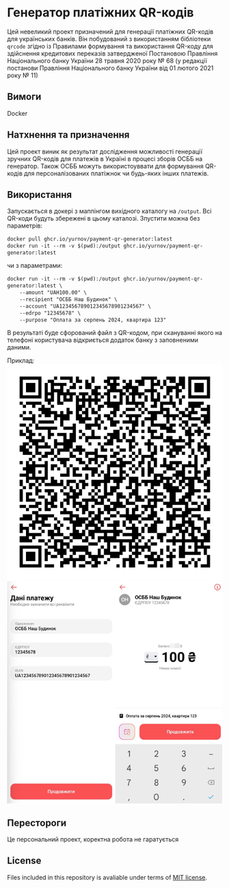 # Генератор платіжних QR-кодів

Цей невеликий проект призначений для генерації платіжних QR-кодів для українських банків. Він побудований з використанням бібліотеки `qrcode` згідно із Правилами формування та використання QR-коду
для здійснення кредитових переказів затвердженої Постановою Правління Національного банку України 28 травня 2020 року № 68 (у редакції постанови Правління
Національного банку України від 01 лютого 2021 року № 11)

## Вимоги

Docker

## Натхнення та призначення

Цей проект виник як результат дослідження можливості генерації зручних QR-кодів для платежів в Україні в процесі зборів ОСББ на генератор. Також ОСББ можуть використоуввати для формування QR-кодів для персоналізованих платіжнок чи будь-яких інших платежів.

## Використання

Запускається в докері з маппінгом вихідного каталогу на `/output`. Всі QR-коди будуть збережені в цьому каталозі. Зпустити можна без параметрів:
```
docker pull ghcr.io/yurnov/payment-qr-generator:latest
docker run -it --rm -v $(pwd):/output ghcr.io/yurnov/payment-qr-generator:latest
```

чи з параметрами:
```
docker run -it --rm -v $(pwd):/output ghcr.io/yurnov/payment-qr-generator:latest \
    --amount "UAH100.00" \
    --recipient "ОСББ Наш Будинок" \
    --account "UA123456789012345678901234567" \
    --edrpo "12345678" \
    --purpose "Оплата за серпень 2024, квартира 123"
```

В результаті буде сфорований файл з QR-кодом, при скануванні якого на телефоні користувача відкриється додаток банку з заповненими даними.

Приклад:
![QR Code](qr_code.png)
![Monobank](mono.png)

## Перестороги

Це персональний проект, коректна робота не гаратується

## License

Files included in this repository is avaliable under terms of [MIT license](LICENSE).
